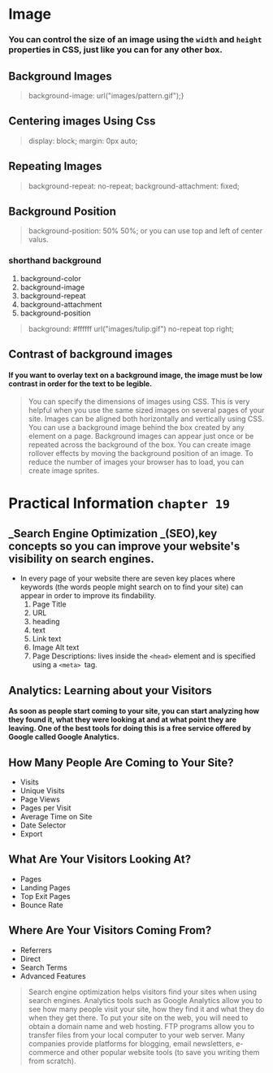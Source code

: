 # Image
### You can control the size of an image using the `width` and `height` properties in CSS, just like you can for any other box. 

## Background Images
> background-image: url("images/pattern.gif");}

## Centering images Using Css
> display: block; margin: 0px auto;

## Repeating Images

>background-repeat: no-repeat; background-attachment: fixed;

## Background Position
>background-position: 50% 50%; or you can use top and left of center valus.

### shorthand background
1. background-color
2. background-image
3. background-repeat
4. background-attachment
5. background-position
>background: #ffffff url("images/tulip.gif") no-repeat top right;

## Contrast of background images
#### If you want to overlay text on a background image, the image must be low contrast in order for the text to be legible.

> You can specify the dimensions of images using CSS. This is very helpful when you use the same sized images on several pages of your site.
> Images can be aligned both horizontally and vertically using CSS.
> You can use a background image behind the box created by any element on a page.
> Background images can appear just once or be repeated across the background of the box.
> You can create image rollover effects by moving the background position of an image.
> To reduce the number of images your browser has to load, you can create image sprites.

# Practical Information `chapter 19`
 
 ##  _Search Engine Optimization _(SEO),key concepts so you can improve your website's visibility on search engines.
 - In every page of your website there are seven key places where keywords (the words people might search on to find your site) can appear in order to improve its findability.
   1.  Page Title
   2. URL
   3. heading
   4. text 
   5. Link text
   6. Image Alt text
   7. Page Descriptions:  lives inside the `<head>` element and is specified using a `<meta> `tag.
## Analytics: Learning about your Visitors 
#### As soon as people start coming to your site, you can start analyzing how they found it, what they were looking at and at what point they are leaving. One of the best tools for doing this is a free service offered by Google called Google Analytics.
## How Many People Are Coming to Your Site?
- Visits
- Unique Visits
- Page Views
- Pages per Visit
- Average Time on Site
- Date Selector
- Export
## What Are Your Visitors Looking At?
- Pages
- Landing Pages
- Top Exit Pages
- Bounce Rate
## Where Are Your Visitors Coming From?
- Referrers
- Direct
- Search Terms
- Advanced Features

> Search engine optimization helps visitors find your sites when using search engines.
> Analytics tools such as Google Analytics allow you to see how many people visit your site, how they find it and what they do when they get there.
> To put your site on the web, you will need to obtain a domain name and web hosting.
> FTP programs allow you to transfer files from your local computer to your web server.
> Many companies provide platforms for blogging, email newsletters, e-commerce and other popular website tools (to save you writing them from scratch).



